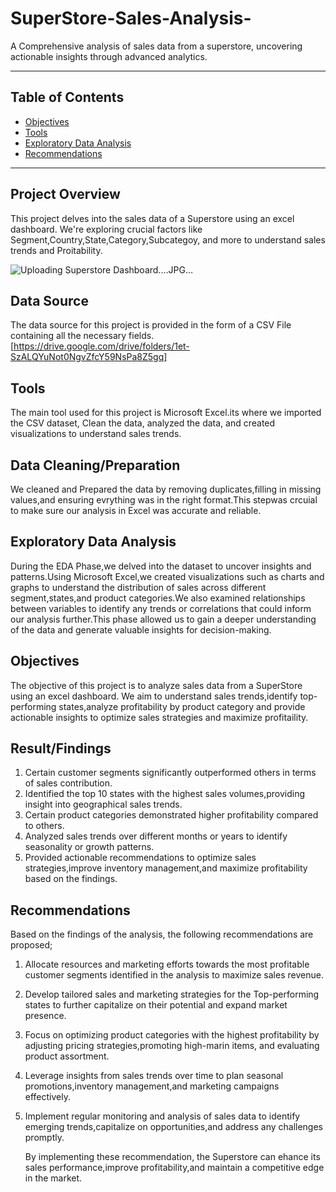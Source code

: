 # SuperStore-Sales-Analysis-
A Comprehensive analysis of sales data from a superstore, uncovering actionable insights through advanced analytics.

---

## Table of Contents
- [Objectives](#objectives)
- [Tools](#tools)
- [Exploratory Data Analysis](#exploratory-data-analysis)
- [Recommendations](#recommendations)

---
## Project Overview

This project delves into the sales data of a Superstore using an excel dashboard. We're exploring crucial factors like Segment,Country,State,Category,Subcategoy, and more to understand sales trends and Proitability.

![Uploading Superstore Dashboard....JPG…]()

## Data Source

The data source for this project is provided in the form of a CSV File containing all the necessary fields. 
[https://drive.google.com/drive/folders/1et-SzALQYuNot0NgvZfcY59NsPa8Z5gq]

## Tools 

The main tool used for this project is Microsoft Excel.its where we imported the CSV dataset, Clean the data, analyzed the data, and created visualizations to understand sales trends.

## Data Cleaning/Preparation

We cleaned and Prepared the data by removing duplicates,filling in missing values,and ensuring evrything was in the right format.This stepwas crcuial to make sure our analysis in Excel was accurate and reliable.

## Exploratory Data Analysis

During the EDA Phase,we delved into the dataset to uncover insights and patterns.Using Microsoft Excel,we created visualizations such as charts and graphs to understand the distribution of sales across different segment,states,and product categories.We also examined relationships between variables to identify any trends or correlations that could inform our analysis further.This phase allowed us to gain a deeper understanding of the data and generate valuable insights for decision-making.

## Objectives

The objective of this project is to analyze sales data from a SuperStore using an excel dashboard. We aim to understand sales trends,identify top-performing states,analyze profitability by product category and provide actionable insights to optimize sales strategies and maximize profitaility.

## Result/Findings

1. Certain customer segments significantly outperformed others in terms of sales contribution.
2. Identified the top 10 states with the highest sales volumes,providing insight into geographical sales trends.
3. Certain product categories demonstrated higher profitability compared to others.
4. Analyzed sales trends over different months or years to identify seasonality or growth patterns.
5. Provided actionable recommendations to optimize sales strategies,improve inventory management,and maximize profitability based on the findings.

## Recommendations

Based on the findings of the analysis, the following recommendations are proposed;

1. Allocate resources and marketing efforts towards the most profitable customer segments identified in the analysis to maximize sales revenue.
2. Develop tailored sales and marketing strategies for the Top-performing states to further capitalize on their potential and expand market presence.
3. Focus on optimizing product categories with the highest profitability by adjusting pricing strategies,promoting high-marin items, and evaluating product assortment.
4. Leverage insights from sales trends over time to plan seasonal promotions,inventory management,and marketing campaigns effectively.
5. Implement regular monitoring and analysis of sales data to identify emerging trends,capitalize on opportunities,and address any challenges promptly.

    By implementing these recommendation, the Superstore can ehance its sales performance,improve profitability,and maintain a competitive edge in the market.



